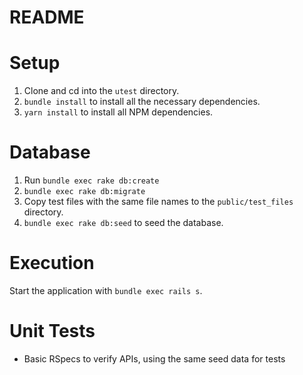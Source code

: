 # README

# Setup
1. Clone and cd into the `utest` directory.
2. `bundle install` to install all the necessary dependencies.
3. `yarn install` to install all NPM dependencies.

# Database
1. Run `bundle exec rake db:create`
2. `bundle exec rake db:migrate`
3. Copy test files with the same file names to the `public/test_files` directory.
4. `bundle exec rake db:seed` to seed the database.

# Execution
Start the application with `bundle exec rails s`.

# Unit Tests
* Basic RSpecs to verify APIs, using the same seed data for tests
